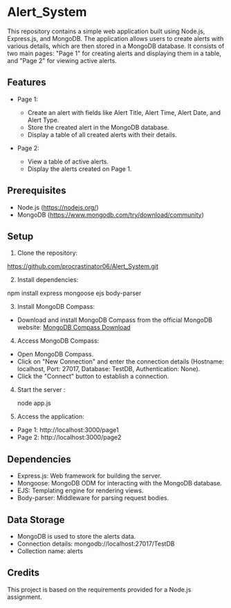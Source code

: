 # Alert_System

This repository contains a simple web application built using Node.js, Express.js, and MongoDB. 
The application allows users to create alerts with various details, which are then stored in a MongoDB database. 
It consists of two main pages: "Page 1" for creating alerts and displaying them in a table, and "Page 2" for viewing active alerts.

## Features

- Page 1:
  - Create an alert with fields like Alert Title, Alert Time, Alert Date, and Alert Type.
  - Store the created alert in the MongoDB database.
  - Display a table of all created alerts with their details.

- Page 2:
  - View a table of active alerts.
  - Display the alerts created on Page 1.

## Prerequisites

- Node.js (https://nodejs.org/)
- MongoDB (https://www.mongodb.com/try/download/community)

## Setup

1. Clone the repository:

https://github.com/procrastinator06/Alert_System.git

2. Install dependencies:

  npm install express mongoose ejs body-parser

3. Install MongoDB Compass:

- Download and install MongoDB Compass from the official MongoDB website: [MongoDB Compass Download](https://www.mongodb.com/try/download/compass)   

4. Access MongoDB Compass:

- Open MongoDB Compass.
- Click on "New Connection" and enter the connection details (Hostname: localhost, Port: 27017, Database: TestDB, Authentication: None).
- Click the "Connect" button to establish a connection.

4. Start the server :

   node app.js
   
5. Access the application:

- Page 1: http://localhost:3000/page1
- Page 2: http://localhost:3000/page2

## Dependencies

- Express.js: Web framework for building the server.
- Mongoose: MongoDB ODM for interacting with the MongoDB database.
- EJS: Templating engine for rendering views.
- Body-parser: Middleware for parsing request bodies.

## Data Storage

- MongoDB is used to store the alerts data.
- Connection details: mongodb://localhost:27017/TestDB
- Collection name: alerts

## Credits

This project is based on the requirements provided for a Node.js assignment.



